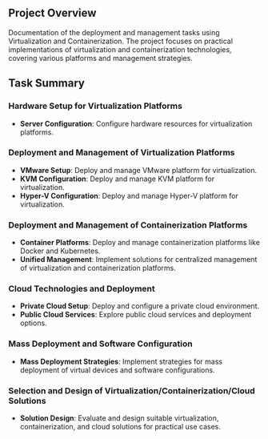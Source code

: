 
## Project Overview

Documentation of the deployment and management tasks using Virtualization and Containerization. The project focuses on practical implementations of virtualization and containerization technologies, covering various platforms and management strategies.

## Task Summary

### Hardware Setup for Virtualization Platforms
- **Server Configuration**: Configure hardware resources for virtualization platforms.

### Deployment and Management of Virtualization Platforms
- **VMware Setup**: Deploy and manage VMware platform for virtualization.
- **KVM Configuration**: Deploy and manage KVM platform for virtualization.
- **Hyper-V Configuration**: Deploy and manage Hyper-V platform for virtualization.

### Deployment and Management of Containerization Platforms
- **Container Platforms**: Deploy and manage containerization platforms like Docker and Kubernetes.
- **Unified Management**: Implement solutions for centralized management of virtualization and containerization platforms.

### Cloud Technologies and Deployment
- **Private Cloud Setup**: Deploy and configure a private cloud environment.
- **Public Cloud Services**: Explore public cloud services and deployment options.

### Mass Deployment and Software Configuration
- **Mass Deployment Strategies**: Implement strategies for mass deployment of virtual devices and software configurations.

### Selection and Design of Virtualization/Containerization/Cloud Solutions
- **Solution Design**: Evaluate and design suitable virtualization, containerization, and cloud solutions for practical use cases.
